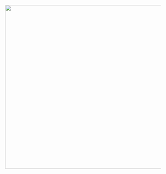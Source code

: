 <img src='https://img.izismile.com/img/img11/20180119/1000/gaming_history_is_something_very_nostalgic_03.gif' width="640" height="528">
